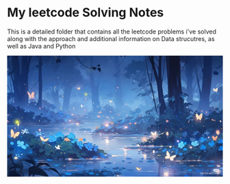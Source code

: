 # My leetcode Solving Notes

This is a detailed folder that contains all the leetcode problems i've solved along with the approach and additional information on Data strucutres, as well as Java and Python

![Project background](https://github.com/ToothlessRider/Leetcode-Problems/blob/master/bg_repo.jpeg)
